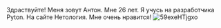 Здраствуйте!
Меня зовут Антон. Мне 26 лет.
Я учусь на разработчика Pyton. На сайте Нетология.
Мне очень нравится!
![59exeHTjgxo](https://github.com/NetologyT/My-job/assets/156580238/73b70dd4-86c1-4fd4-ba48-89c5b5b2c231)
